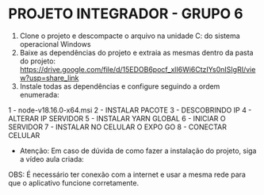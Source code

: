# PROJETO INTEGRADOR - GRUPO 6

1) Clone o projeto e descompacte o arquivo na unidade C: do sistema operacional Windows
2) Baixe as dependências do projeto e extraia as mesmas dentro da pasta do projeto:
   https://drive.google.com/file/d/15EDOB6pocf_xlI6Wi6CtzIYs0nISIgRI/view?usp=share_link
3) Instale todas as dependências e configure seguindo a ordem enumerada:

1 - node-v18.16.0-x64.msi
2 - INSTALAR PACOTE
3 - DESCOBRINDO IP
4 - ALTERAR IP SERVIDOR
5 - INSTALAR YARN GLOBAL
6 - INICIAR O SERVIDOR
7 - INSTALAR NO CELULAR O EXPO GO
8 - CONECTAR CELULAR

- Atenção: Em caso de dúvida de como fazer a instalação do projeto, siga a vídeo aula criada:



OBS: É necessário ter conexão com a internet e usar a mesma rede para que o aplicativo funcione corretamente.

